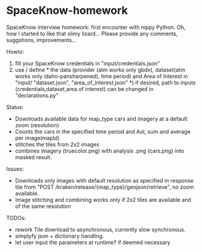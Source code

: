 # SpaceKnow-homework

SpaceKnow interview homework: first encounter with nippy Python. Oh, how I started to like that slimy lizard...
Please provide any comments, suggstions, improvements...

Howto:

1)  fill your SpaceKnow credentials in "input/credentials.json"
2)  use / define * the data (provider (atm works only gbdx), dataset(atm works only idaho-pansharpened), time period) and Area of Interest in "input/ "dataset.json", "area_of_interest.json"
*)  if desired, path to inputs (credentials,dataset,area of interest) can be changed in "declarations.py" 

Status:
- Downloads available data for map_type cars and imagery at a default zoom (resolution)
- Counts the cars in the specified time period and AoI, sum and average per image(mapId)
- stitches the tiles from 2x2 images
- combines imagery (truecolor.png) with analysis .png (cars.png) into masked result.

Issues:
- Downloads only images with default resolution as specified in response tile from "POST /kraken/release/{map_type}/geojson/retrieve", no zoom available.
- Image stitching and combining works only if 2x2 tiles are available and of the same resolution

TODOs:
- rework Tile download to asynchronous, currently slow synchronous.
- simplyfy json + dictionary handling. 
- let user input the parameters at runtime? if deemed necessary


